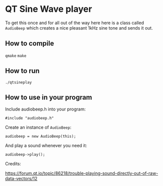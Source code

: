 # QT Sine Wave player

To get this once and for all out of the way here here is a
class called `AudioBeep` which creates a nice pleasant
1kHz sine tone and sends it out.

## How to compile

`qmake`
`make`

## How to run

`./qtsineplay`

## How to use in your program

Include audiobeep.h into your program:
```
#include "audiobeep.h"
```

Create an instance of `AudioBeep`:
```
audiobeep = new AudioBeep(this);
```

And play a sound whenever you need it:
```
audiobeep->play();
```

Credits:

https://forum.qt.io/topic/86218/trouble-playing-sound-directly-out-of-raw-data-vectors/12
